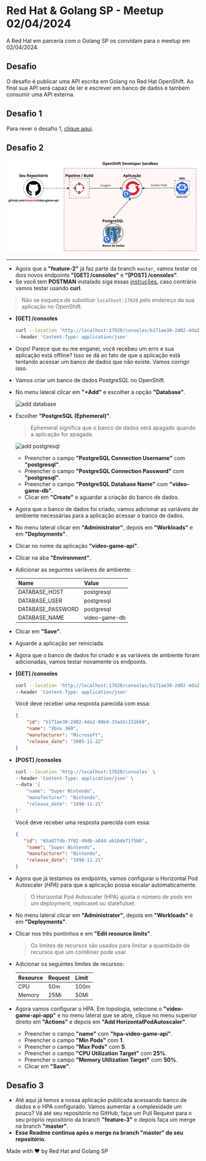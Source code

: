 # Red Hat & Golang SP - Meetup 02/04/2024

A Red Hat em parceria com o Golang SP os convidam para o meetup em 02/04/2024.

## Desafio

O desafio é publicar uma API escrita em Golang no Red Hat OpenShift. Ao final sua API será capaz de ler e escrever em banco de dados e também consumir uma API externa.

## Desafio 1

Para rever o desafio 1, [clique aqui](/docs/CHALLENGE_1.md).

## Desafio 2
![diagram](/assets/diagram/desafio02.jpg)

---
- Agora que a **"feature-2"** já faz parte da branch `master`, vamos testar os dois novos endpoints **"[GET] /consoles"** e **"[POST] /consoles"**.
- Se você tem **POSTMAN** instalado siga essas [instruções](/docs/POSTMAN.md), caso contrário vamos testar usando **curl**.

> Não se esqueça de substituir `localhost:17020` pelo endereço da sua aplicação no OpenShift.

- **[GET] /consoles**

    ```bash
    curl --location 'http://localhost:17020/consoles/b171ae30-2d02-4da2-98b4-33ad2c331669' \
    --header 'Content-Type: application/json'
    ```

- Oops! Parece que eu me enganei, você recebeu um erro e sua aplicação está offline? Isso se dá ao fato de que a aplicação está tentando acessar um banco de dados que não existe. Vamos corrigir isso.
- Vamos criar um banco de dados PostgreSQL no OpenShift.
- No menu lateral clicar em **"+Add"** e escolher a opção **"Database"**.

    ![add database](/assets/screenshots/Screenshot_add_database.png)

- Escolher **"PostgreSQL (Ephemeral)"**.

    > Ephemeral significa que o banco de dados será apagado quando a aplicação for apagada.

    ![add postgresql](/assets/screenshots/Screenshot_add_postgresql.png)

  - Preencher o campo **"PostgreSQL Connection Username"** com **"postgresql"**.
  - Preencher o campo **"PostgreSQL Connection Password"** com **"postgresql"**.
  - Preencher o campo **"PostgreSQL Database Name"** com **"video-game-db"**.
  - Clicar em **"Create"** e aguardar a criação do banco de dados.
- Agora que o banco de dados foi criado, vamos adicionar as variáveis de ambiente necessárias para a aplicação acessar o banco de dados.
- No menu lateral clicar em **"Administrator"**, depois em **"Workloads"** e em **"Deployments"**.
- Clicar no nome da aplicação **"video-game-api"**.
- Clicar na aba **"Environment"**.
- Adicionar as seguintes variáveis de ambiente:

    | Name | Value |
    | ---- | ----- |
    | DATABASE_HOST | postgresql |
    | DATABASE_USER | postgresql |
    | DATABASE_PASSWORD | postgresql |
    | DATABASE_NAME | video-game-db |

- Clicar em **"Save"**.
- Aguarde a aplicação ser reiniciada.
- Agora que o banco de dados foi criado e as variáveis de ambiente foram adicionadas, vamos testar novamente os endpoints.

- **[GET] /consoles**

    ```bash
    curl --location 'http://localhost:17020/consoles/b171ae30-2d02-4da2-98b4-33ad2c331669' \
    --header 'Content-Type: application/json'
    ```

    Você deve receber uma resposta parecida com essa:

    ```json
    {
        "id": "b171ae30-2d02-4da2-98b4-33ad2c331669",
        "name": "Xbox 360",
        "manufacturer": "Microsoft",
        "release_date": "2005-11-22"
    }
    ```

- **[POST] /consoles**

    ```bash
    curl --location 'http://localhost:17020/consoles' \
    --header 'Content-Type: application/json' \
    --data '{
        "name": "Super Nintendo",
        "manufacturer": "Nintendo",
        "release_date": "1990-11-21"
    }'
    ```

    Você deve receber uma resposta parecida com essa:

    ```json
    {
       "id": "65a87fdb-7f02-49db-a044-ab1bde71f5b0",
        "name": "Super Nintendo",
        "manufacturer": "Nintendo",
        "release_date": "1990-11-21"
    }

- Agora que já testamos os endpoints, vamos configurar o Horizontal Pod Autoscaler (*HPA*) para que a aplicação possa escalar automaticamente.

    > O Horizontal Pod Autoscaler (HPA) ajusta o número de pods em um deployment, replicaset ou statefulset.

- No menu lateral clicar em **"Administrator"**, depois em **"Workloads"** e em **"Deployments"**.
- Clicar nos três pontinhos e em **"Edit resource limits"**.

    > Os limites de recursos são usados para limitar a quantidade de recursos que um contêiner pode usar.

- Adicionar os seguintes limites de recursos:

    | Resource | Request | Limit |
    | -------- | ----- | ----- |
    | CPU | 50m| 100m |
    | Memory | 25Mi | 50Mi |

- Agora vamos configurar o HPA. Em topologia, selecione o **"video-game-api-app"** e no menu lateral que se abre, clique no menu superior direito em **"Actions"** e depois em **"Add HorizontalPodAutoscaler"**.
  - Preencher o campo **"name"** com **"hpa-video-game-api"**.
  - Preencher o campo **"Min Pods"** com **1**.
  - Preencher o campo **"Max Pods"** com **5**.
  - Preencher o campo **"CPU Utilization Target"** com **25%**.
  - Preencher o campo **"Memory Utilization Target"** com **50%**.
  - Clicar em **"Save"**.

## Desafio 3

- Até aqui já temos a nossa aplicação publicada acessando banco de dados e o HPA configurado. Vamos aumentar a complexidade um pouco? Vá até seu repositório no GitHub, faça um Pull Request para o seu próprio repositório da branch **"feature-3"** e depois faça um merge na branch **"master"**.
- **Esse Readme continua após o merge na branch "master" do seu repositório**.

Made with :heart: by Red Hat and Golang SP
